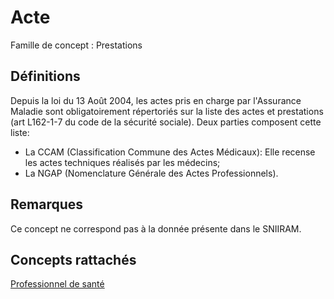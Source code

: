 # Acte 
<!-- SPDX-License-Identifier: MPL-2.0 -->

Famille de concept : Prestations

## Définitions

Depuis la loi du 13 Août 2004, les actes pris en charge par l'Assurance Maladie sont obligatoirement répertoriés sur la liste des actes et prestations (art L162-1-7 du code de la sécurité sociale).
Deux parties composent cette liste:
- La CCAM (Classification Commune des Actes Médicaux): Elle recense les actes techniques réalisés par les médecins;
- La NGAP (Nomenclature Générale des Actes Professionnels).

## Remarques

Ce concept ne correspond pas à la donnée présente dans le SNIIRAM.

## Concepts rattachés

[Professionnel de santé](professionnel_de_sante.md)

